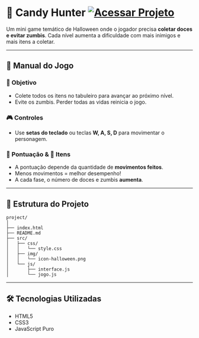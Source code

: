 # 🎃 Candy Hunter [![Acessar Projeto](https://img.shields.io/badge/Acessar%20Projeto-halloween%20-5A7302)](https://j0a0f3l1p3.github.io/halloween)

Um mini game temático de Halloween onde o jogador precisa **coletar doces e evitar zumbis**. Cada nível aumenta a dificuldade com mais inimigos e mais itens a coletar.

---

## 📜 Manual do Jogo

### 🎯 Objetivo
- Colete todos os itens no tabuleiro para avançar ao próximo nível.
- Evite os zumbis. Perder todas as vidas reinicia o jogo.

### 🎮 Controles
- Use **setas do teclado** ou teclas **W, A, S, D** para movimentar o personagem.

### 🧠 Pontuação & 🍬 Itens
- A pontuação depende da quantidade de **movimentos feitos**.
- Menos movimentos = melhor desempenho!
- A cada fase, o número de doces e zumbis **aumenta**.

---

## 🧩 Estrutura do Projeto

```
project/
│
├── index.html
├── README.md
├── src/
│   ├── css/
│   │   └── style.css
│   ├── img/
│   │   └── icon-halloween.png
│   └── js/
│       ├── interface.js
│       └── jogo.js
```

---

## 🛠️ Tecnologias Utilizadas

- HTML5
- CSS3
- JavaScript Puro
